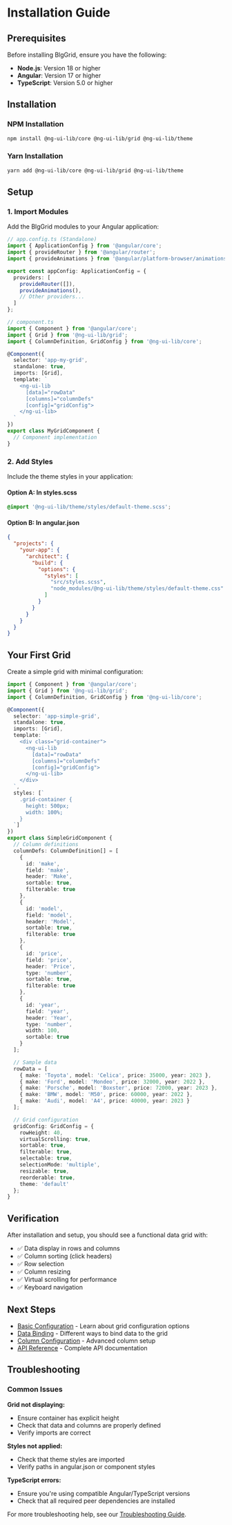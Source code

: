 # Installation Guide

## Prerequisites

Before installing BlgGrid, ensure you have the following:

- **Node.js**: Version 18 or higher
- **Angular**: Version 17 or higher
- **TypeScript**: Version 5.0 or higher

## Installation

### NPM Installation

```bash
npm install @ng-ui-lib/core @ng-ui-lib/grid @ng-ui-lib/theme
```

### Yarn Installation

```bash
yarn add @ng-ui-lib/core @ng-ui-lib/grid @ng-ui-lib/theme
```

## Setup

### 1. Import Modules

Add the BlgGrid modules to your Angular application:

```typescript
// app.config.ts (Standalone)
import { ApplicationConfig } from '@angular/core';
import { provideRouter } from '@angular/router';
import { provideAnimations } from '@angular/platform-browser/animations';

export const appConfig: ApplicationConfig = {
  providers: [
    provideRouter([]),
    provideAnimations(),
    // Other providers...
  ]
};

// component.ts
import { Component } from '@angular/core';
import { Grid } from '@ng-ui-lib/grid';
import { ColumnDefinition, GridConfig } from '@ng-ui-lib/core';

@Component({
  selector: 'app-my-grid',
  standalone: true,
  imports: [Grid],
  template: `
    <ng-ui-lib 
      [data]="rowData" 
      [columns]="columnDefs" 
      [config]="gridConfig">
    </ng-ui-lib>
  `
})
export class MyGridComponent {
  // Component implementation
}
```

### 2. Add Styles

Include the theme styles in your application:

#### Option A: In styles.scss
```scss
@import '@ng-ui-lib/theme/styles/default-theme.scss';
```

#### Option B: In angular.json
```json
{
  "projects": {
    "your-app": {
      "architect": {
        "build": {
          "options": {
            "styles": [
              "src/styles.scss",
              "node_modules/@ng-ui-lib/theme/styles/default-theme.css"
            ]
          }
        }
      }
    }
  }
}
```

## Your First Grid

Create a simple grid with minimal configuration:

```typescript
import { Component } from '@angular/core';
import { Grid } from '@ng-ui-lib/grid';
import { ColumnDefinition, GridConfig } from '@ng-ui-lib/core';

@Component({
  selector: 'app-simple-grid',
  standalone: true,
  imports: [Grid],
  template: `
    <div class="grid-container">
      <ng-ui-lib 
        [data]="rowData" 
        [columns]="columnDefs" 
        [config]="gridConfig">
      </ng-ui-lib>
    </div>
  `,
  styles: [`
    .grid-container {
      height: 500px;
      width: 100%;
    }
  `]
})
export class SimpleGridComponent {
  // Column definitions
  columnDefs: ColumnDefinition[] = [
    { 
      id: 'make', 
      field: 'make', 
      header: 'Make',
      sortable: true,
      filterable: true 
    },
    { 
      id: 'model', 
      field: 'model', 
      header: 'Model',
      sortable: true,
      filterable: true 
    },
    { 
      id: 'price', 
      field: 'price', 
      header: 'Price',
      type: 'number',
      sortable: true,
      filterable: true 
    },
    { 
      id: 'year', 
      field: 'year', 
      header: 'Year',
      type: 'number',
      width: 100,
      sortable: true 
    }
  ];

  // Sample data
  rowData = [
    { make: 'Toyota', model: 'Celica', price: 35000, year: 2023 },
    { make: 'Ford', model: 'Mondeo', price: 32000, year: 2022 },
    { make: 'Porsche', model: 'Boxster', price: 72000, year: 2023 },
    { make: 'BMW', model: 'M50', price: 60000, year: 2022 },
    { make: 'Audi', model: 'A4', price: 40000, year: 2023 }
  ];

  // Grid configuration
  gridConfig: GridConfig = {
    rowHeight: 40,
    virtualScrolling: true,
    sortable: true,
    filterable: true,
    selectable: true,
    selectionMode: 'multiple',
    resizable: true,
    reorderable: true,
    theme: 'default'
  };
}
```

## Verification

After installation and setup, you should see a functional data grid with:

- ✅ Data display in rows and columns
- ✅ Column sorting (click headers)
- ✅ Row selection
- ✅ Column resizing
- ✅ Virtual scrolling for performance
- ✅ Keyboard navigation

## Next Steps

- [Basic Configuration](./basic-configuration.md) - Learn about grid configuration options
- [Data Binding](../features/data-binding.md) - Different ways to bind data to the grid
- [Column Configuration](../features/column-configuration.md) - Advanced column setup
- [API Reference](../api-reference/README.md) - Complete API documentation

## Troubleshooting

### Common Issues

**Grid not displaying:**
- Ensure container has explicit height
- Check that data and columns are properly defined
- Verify imports are correct

**Styles not applied:**
- Check that theme styles are imported
- Verify paths in angular.json or component styles

**TypeScript errors:**
- Ensure you're using compatible Angular/TypeScript versions
- Check that all required peer dependencies are installed

For more troubleshooting help, see our [Troubleshooting Guide](../guides/troubleshooting.md).